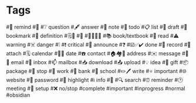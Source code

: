 # Tags 
#🔔 remind
#🔕 
#❔ question
#🖋️ answer
#📓 note
#📌 todo
#📋 list
#📝 draft
#🔖 bookmark
#📔 definition
#🗒️📄 
#📒
#📗📘📙📕
#📚 book/textbook
#📖 read
#⚠️ warning
#☠️ danger
#❕ 
#❗ critical
#📢 announce
#❓ 
#☑️✅✔️ done
#📜 record
#📎 attach
#🗓️ calendar
#📆📅 date
#☎️ contact
#🏠🏘️🏡 address
#✉️ message
#📨📧 email
#📩 inbox 
#📫 mailbox
#📥 download
#📤 upload
#💡 idea
#🎁 gift
#📦 package
#🛑 stop
#💼 work
#🏦 bank
#🏫 school
#✏️🖊️ write
#⭐ important
#🌐 website 
#🔑 password 
#🔦 highlight
#ℹ️ info
#📑
#🔍 search
#⏰ reminder
#🕑 meeting 
#🔧 setup
#❌ no/stop
#complete
#important
#inprogress
#normal
#obsidian
